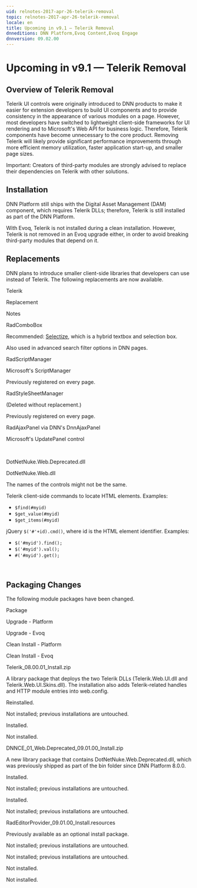 ```yaml
---
uid: relnotes-2017-apr-26-telerik-removal
topic: relnotes-2017-apr-26-telerik-removal
locale: en
title: Upcoming in v9.1 — Telerik Removal
dnneditions: DNN Platform,Evoq Content,Evoq Engage
dnnversion: 09.02.00
---
```


# Upcoming in v9.1 — Telerik Removal

## Overview of Telerik Removal

Telerik UI controls were originally introduced to DNN products to make it easier for extension developers to build UI components and to provide consistency in the appearance of various modules on a page. However, most developers have switched to lightweight client-side frameworks for UI rendering and to Microsoft's Web API for business logic. Therefore, Telerik components have become unnecessary to the core product. Removing Telerik will likely provide significant performance improvements through more efficient memory utilization, faster application start-up, and smaller page sizes.

Important: Creators of third-party modules are strongly advised to replace their dependencies on Telerik with other solutions.

## Installation

DNN Platform still ships with the Digital Asset Management (DAM) component, which requires Telerik DLLs; therefore, Telerik is still installed as part of the DNN Platform.

With Evoq, Telerik is not installed during a clean installation. However, Telerik is not removed in an Evoq upgrade either, in order to avoid breaking third-party modules that depend on it.

## Replacements

DNN plans to introduce smaller client-side libraries that developers can use instead of Telerik. The following replacements are now available.

Telerik

Replacement

Notes

RadComboBox

Recommended: [Selectize](https://selectize.github.io/selectize.js/), which is a hybrid textbox and selection box.

Also used in advanced search filter options in DNN pages.

RadScriptManager

Microsoft's ScriptManager

Previously registered on every page.

RadStyleSheetManager

(Deleted without replacement.)

Previously registered on every page.

RadAjaxPanel via DNN's DnnAjaxPanel

Microsoft's UpdatePanel control

 

DotNetNuke.Web.Deprecated.dll

DotNetNuke.Web.dll

The names of the controls might not be the same.

Telerik client-side commands to locate HTML elements. Examples:

*   `$find(#myid)`
*   `$get_value(#myid)`
*   `$get_items(#myid)`

jQuery `$('#'+id).cmd()`, where id is the HTML element identifier. Examples:

*   `$('#myid').find();`
*   `$('#myid').val();`
*   `#('#myid').get();`

 

## Packaging Changes

The following module packages have been changed.

Package

Upgrade - Platform

Upgrade - Evoq

Clean Install - Platform

Clean Install - Evoq

Telerik\_08.00.01\_Install.zip

A library package that deploys the two Telerik DLLs (Telerik.Web.UI.dll and Telerik.Web.UI.Skins.dll). The installation also adds Telerik-related handles and HTTP module entries into web.config.

Reinstalled.

Not installed; previous installations are untouched.

Installed.

Not installed.

DNNCE\_01\_Web.Deprecated\_09.01.00\_Install.zip

A new library package that contains DotNetNuke.Web.Deprecated.dll, which was previously shipped as part of the bin folder since DNN Platform 8.0.0.

Installed.

Not installed; previous installations are untouched.

Installed.

Not installed; previous installations are untouched.

RadEditorProvider\_09.01.00\_Install.resources

Previously available as an optional install package.

Not installed; previous installations are untouched.

Not installed; previous installations are untouched.

Not installed.

Not installed.
